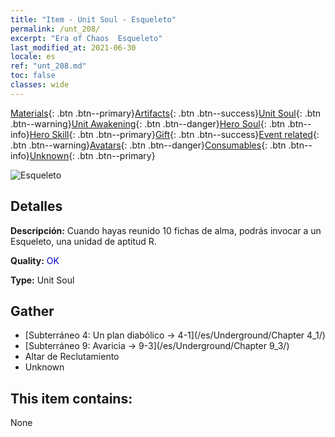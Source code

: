 ```yaml
---
title: "Item - Unit Soul - Esqueleto"
permalink: /unt_208/
excerpt: "Era of Chaos  Esqueleto"
last_modified_at: 2021-06-30
locale: es
ref: "unt_208.md"
toc: false
classes: wide
---
```

 [Materials](/ItemsES/){: .btn .btn--primary}[Artifacts](/ItemsES/Artifacts/){: .btn .btn--success}[Unit Soul](/ItemsES/UnitSoul/){: .btn .btn--warning}[Unit Awakening](/ItemsES/UnitAwakening/){: .btn .btn--danger}[Hero Soul](/ItemsES/HeroSoul/){: .btn .btn--info}[Hero Skill](/ItemsES/HeroSkill/){: .btn .btn--primary}[Gift](/ItemsES/Gift/){: .btn .btn--success}[Event related](/ItemsES/Events/){: .btn .btn--warning}[Avatars](/ItemsES/Avatars/){: .btn .btn--danger}[Consumables](/ItemsES/Consumables/){: .btn .btn--info}[Unknown](/ItemsES/Unknown/){: .btn .btn--primary}

 ![Esqueleto](/images/u/ti_kulouzhanshi.jpg)

## Detalles
 **Descripción:** Cuando hayas reunido 10 fichas de alma, podrás invocar a un Esqueleto, una unidad de aptitud R.

 **Quality:** <span style="color: #0000CD">OK</span>

 **Type:** Unit Soul

## Gather

*    [Subterráneo 4: Un plan diabólico -> 4-1](/es/Underground/Chapter 4_1/) 
*    [Subterráneo 9: Avaricia -> 9-3](/es/Underground/Chapter 9_3/) 
*    Altar de Reclutamiento 
*    Unknown 

## This item contains:

  None

